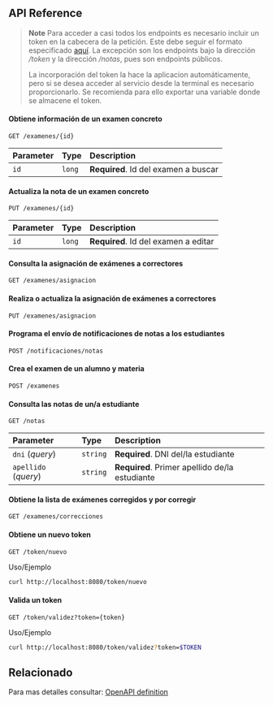 ## API Reference

> **Note**
> Para acceder a casi todos los endpoints es necesario incluir un token en la cabecera de la petición. Este debe seguir el formato especificado [aquí](src/main/java/sii/ms_evalexamenes/security/README.md#formato-ejemplo). La excepción son los endpoints bajo la dirección */token* y la dirección */notas*, pues son endpoints públicos.
>
> La incorporación del token la hace la aplicacion automáticamente, pero si se desea acceder al servicio desde la terminal es necesario proporcionarlo. Se recomienda para ello exportar una variable donde se almacene el token.

#### Obtiene información de un examen concreto

```http
GET /examenes/{id}
```

| Parameter | Type   | Description                          |
| :-------- | :----- | :----------------------------------- |
| `id`      | `long` | **Required**. Id del examen a buscar |

#### Actualiza la nota de un examen concreto

```http
PUT /examenes/{id}
```

| Parameter | Type   | Description                          |
| :-------- | :----- | :----------------------------------- |
| `id`      | `long` | **Required**. Id del examen a editar |

#### Consulta la asignación de exámenes a correctores

```http
GET /examenes/asignacion
```

#### Realiza o actualiza la asignación de exámenes a correctores

```http
PUT /examenes/asignacion
```

#### Programa el envío de notificaciones de notas a los estudiantes

```http
POST /notificaciones/notas
```

#### Crea el examen de un alumno y materia

```http
POST /examenes
```

#### Consulta las notas de un/a estudiante

```http
GET /notas
```

| Parameter            | Type     | Description                                    |
| :------------------- | :------- | :--------------------------------------------- |
| `dni` (*query*)      | `string` | **Required**. DNI del/la estudiante            |
| `apellido` (*query*) | `string` | **Required**. Primer apellido de/la estudiante |

#### Obtiene la lista de exámenes corregidos y por corregir

```http
GET /examenes/correcciones
```

#### Obtiene un nuevo token

```http
GET /token/nuevo
```

Uso/Ejemplo
```bash
curl http://localhost:8080/token/nuevo
```

#### Valida un token

```http
GET /token/validez?token={token}
```

Uso/Ejemplo
```bash
curl http://localhost:8080/token/validez?token=$TOKEN
```
## Relacionado
Para mas detalles consultar: [OpenAPI definition](https://jfrchicanog.github.io/html/evaluaciones.html)